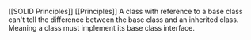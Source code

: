 [[SOLID Principles]]
[[Principles]]
A class with reference to a base class can't tell the difference between the base class and an inherited class. Meaning a class must implement its base class interface.